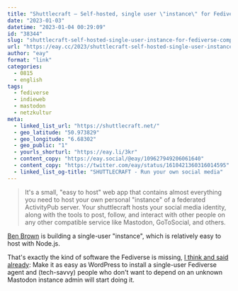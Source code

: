 ```yaml
---
title: "Shuttlecraft – Self-hosted, single user \"instance\" for Fediverse compatible micro-blogging"
date: "2023-01-03"
datetime: "2023-01-04 00:29:09"
id: "38344"
slug: "shuttlecraft-self-hosted-single-user-instance-for-fediverse-compatible-micro-blogging"
url: "https://eay.cc/2023/shuttlecraft-self-hosted-single-user-instance-for-fediverse-compatible-micro-blogging/"
author: "eay"
format: "link"
categories:
  - 0815
  - english
tags:
  - fediverse
  - indieweb
  - mastodon
  - netzkultur
meta:
  - linked_list_url: "https://shuttlecraft.net/"
  - geo_latitude: "50.973829"
  - geo_longitude: "6.68302"
  - geo_public: "1"
  - yourls_shorturl: "https://eay.li/3kr"
  - content_copy: "https://eay.social/@eay/109627949206061640"
  - content_copy: "https://twitter.com/eay/status/1610421360316014595"
  - linked_list_og-title: "SHUTTLECRAFT - Run your own social media"
---
```


> It's a small, "easy to host" web app that contains almost everything you need to host your own personal "instance" of a federated ActivityPub server. Your shuttlecraft hosts your social media identity, along with the tools to post, follow, and interact with other people on any other compatible service like Mastodon, GoToSocial, and others.

[Ben Brown](https://benbrown.com/) is building a single-user "instance", which is relatively easy to host with Node.js.

That's exactly the kind of software the Fediverse is missing, [I think and said already](https://eay.cc/2022/status-2022-11-06-1303/): Make it as easy as WordPress to install a single-user Fediverse agent and (tech-savvy) people who don't want to depend on an unknown Mastodon instance admin will start doing it.

